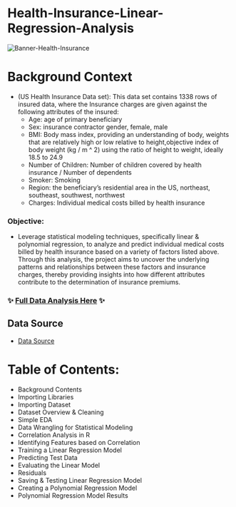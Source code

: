 # Health-Insurance-Linear-Regression-Analysis

![Banner-Health-Insurance](https://github.com/NumberHumanoid/Health-Insurance-Analysis/assets/149428916/55e0eb1f-e608-4e6c-9525-e0825680ad06)

# Background Context
- (US Health Insurance Data set): This data set contains 1338 rows of insured data, where the Insurance charges are given against the following attributes of the insured:
  - Age: age of primary beneficiary
  - Sex: insurance contractor gender, female, male
  - BMI: Body mass index, providing an understanding of body, weights that are relatively high or low relative to height,objective index of body weight (kg / m ^ 2) using the ratio of height to weight, ideally 18.5 to 24.9
  - Number of Children: Number of children covered by health insurance / Number of dependents
  - Smoker: Smoking
  - Region: the beneficiary’s residential area in the US, northeast, southeast, southwest, northwest
  - Charges: Individual medical costs billed by health insurance
 
### Objective: 
- Leverage statistical modeling techniques, specifically linear & polynomial regression, to analyze and predict individual medical costs billed by health insurance based on a variety of factors listed above. Through this analysis, the project aims to uncover the underlying patterns and relationships between these factors and insurance charges, thereby providing insights into how different attributes contribute to the determination of insurance premiums.

### ✨ [Full Data Analysis Here](https://rpubs.com/numberhumanoid/1147343) ✨

## Data Source
- [Data Source](Assets/insurance.csv)

# Table of Contents: 
  - Background Contents
  - Importing Libraries
  - Importing Dataset
  - Dataset Overview & Cleaning
  - Simple EDA
  - Data Wrangling for Statistical Modeling
  - Correlation Analysis in R
  - Identifying Features based on Correlation
  - Training a Linear Regression Model
  - Predicting Test Data
  - Evaluating the Linear Model
  - Residuals
  - Saving & Testing Linear Regression Model
  - Creating a Polynomial Regression Model
  - Polynomial Regression Model Results
  
